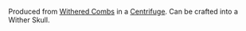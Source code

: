 Produced from [Withered Combs](comb#withered) in a [Centrifuge](centrifuge). Can be crafted into a Wither Skull.
